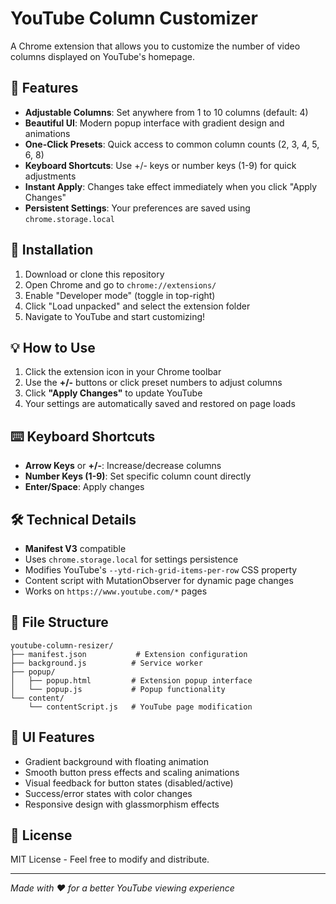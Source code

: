 # YouTube Column Customizer

A Chrome extension that allows you to customize the number of video columns displayed on YouTube's homepage.

## 🎯 Features

- **Adjustable Columns**: Set anywhere from 1 to 10 columns (default: 4)
- **Beautiful UI**: Modern popup interface with gradient design and animations
- **One-Click Presets**: Quick access to common column counts (2, 3, 4, 5, 6, 8)
- **Keyboard Shortcuts**: Use +/- keys or number keys (1-9) for quick adjustments
- **Instant Apply**: Changes take effect immediately when you click "Apply Changes"
- **Persistent Settings**: Your preferences are saved using `chrome.storage.local`

## 🚀 Installation

1. Download or clone this repository
2. Open Chrome and go to `chrome://extensions/`
3. Enable "Developer mode" (toggle in top-right)
4. Click "Load unpacked" and select the extension folder
5. Navigate to YouTube and start customizing!

## 💡 How to Use

1. Click the extension icon in your Chrome toolbar
2. Use the **+/-** buttons or click preset numbers to adjust columns
3. Click **"Apply Changes"** to update YouTube
4. Your settings are automatically saved and restored on page loads

## ⌨️ Keyboard Shortcuts

- **Arrow Keys** or **+/-**: Increase/decrease columns
- **Number Keys (1-9)**: Set specific column count directly
- **Enter/Space**: Apply changes

## 🛠️ Technical Details

- **Manifest V3** compatible
- Uses `chrome.storage.local` for settings persistence
- Modifies YouTube's `--ytd-rich-grid-items-per-row` CSS property
- Content script with MutationObserver for dynamic page changes
- Works on `https://www.youtube.com/*` pages

## 📁 File Structure

```
youtube-column-resizer/
├── manifest.json           # Extension configuration
├── background.js          # Service worker
├── popup/
│   ├── popup.html         # Extension popup interface
│   └── popup.js           # Popup functionality
└── content/
    └── contentScript.js   # YouTube page modification
```

## 🎨 UI Features

- Gradient background with floating animation
- Smooth button press effects and scaling animations
- Visual feedback for button states (disabled/active)
- Success/error states with color changes
- Responsive design with glassmorphism effects

## 📝 License

MIT License - Feel free to modify and distribute.

---

*Made with ❤️ for a better YouTube viewing experience*
